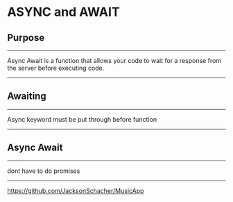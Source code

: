 # ASYNC and AWAIT

## Purpose
---
Async Await is a function that allows your code to wait for a response from the server before executing code.

---

## Awaiting
---
Async keyword must be put through before function

---

## Async Await 
---
dont have to do promises

---

https://github.com/JacksonSchacher/MusicApp